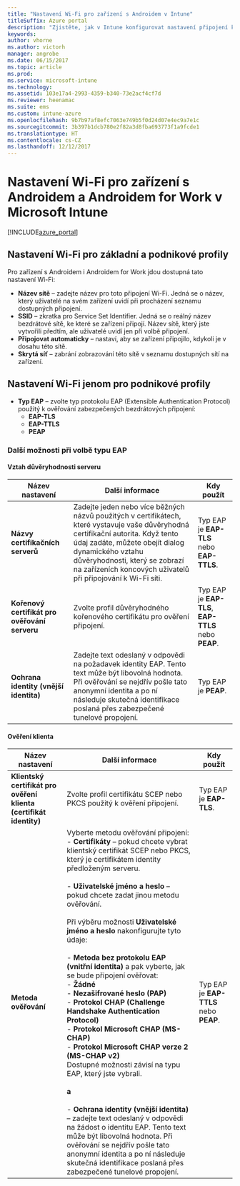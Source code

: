 ```yaml
---
title: "Nastavení Wi-Fi pro zařízení s Androidem v Intune"
titleSuffix: Azure portal
description: "Zjistěte, jak v Intune konfigurovat nastavení připojení k Wi-Fi pro Android a Android for Work."
keywords: 
author: vhorne
ms.author: victorh
manager: angrobe
ms.date: 06/15/2017
ms.topic: article
ms.prod: 
ms.service: microsoft-intune
ms.technology: 
ms.assetid: 103e17a4-2993-4359-b340-73e2acf4cf7d
ms.reviewer: heenamac
ms.suite: ems
ms.custom: intune-azure
ms.openlocfilehash: 9b7b97af8efc7063e749b5f0d24d07e4ec9a7e1c
ms.sourcegitcommit: 3b397b1dcb780e2f82a3d8fba693773f1a9fcde1
ms.translationtype: HT
ms.contentlocale: cs-CZ
ms.lasthandoff: 12/12/2017
---
```

# <a name="wi-fi-settings-for-android-and-android-for-work-devices-in-microsoft-intune"></a>Nastavení Wi-Fi pro zařízení s Androidem a Androidem for Work v Microsoft Intune

[!INCLUDE[azure_portal](./includes/azure_portal.md)]

## <a name="wi-fi-settings-for-basic-and-enterprise-profiles"></a>Nastavení Wi-Fi pro základní a podnikové profily

Pro zařízení s Androidem i Androidem for Work jdou dostupná tato nastavení Wi-Fi:

- **Název sítě** – zadejte název pro toto připojení Wi-Fi. Jedná se o název, který uživatelé na svém zařízení uvidí při procházení seznamu dostupných připojení.
- **SSID** – zkratka pro Service Set Identifier. Jedná se o reálný název bezdrátové sítě, ke které se zařízení připojí. Název sítě, který jste vytvořili předtím, ale uživatelé uvidí jen při volbě připojení.
- **Připojovat automaticky** – nastaví, aby se zařízení připojilo, kdykoli je v dosahu této sítě.
- **Skrytá síť** – zabrání zobrazování této sítě v seznamu dostupných sítí na zařízení.


## <a name="wi-fi-settings-for-enterprise-profiles-only"></a>Nastavení Wi-Fi jenom pro podnikové profily

- **Typ EAP** – zvolte typ protokolu EAP (Extensible Authentication Protocol) použitý k ověřování zabezpečených bezdrátových připojení:
    - **EAP-TLS**
    - **EAP-TTLS**
    - **PEAP**

### <a name="further-options-when-you-choose-an-eap-type"></a>Další možnosti při volbě typu EAP

#### <a name="server-trust"></a>Vztah důvěryhodnosti serveru



|Název nastavení|Další informace|Kdy použít|
|-------------|---------------|-----------|
|**Názvy certifikačních serverů**|Zadejte jeden nebo více běžných názvů použitých v certifikátech, které vystavuje vaše důvěryhodná certifikační autorita. Když tento údaj zadáte, můžete obejít dialog dynamického vztahu důvěryhodnosti, který se zobrazí na zařízeních koncových uživatelů při připojování k Wi-Fi síti.|Typ EAP je **EAP-TLS** nebo **EAP-TTLS**.|
|**Kořenový certifikát pro ověřování serveru**|Zvolte profil důvěryhodného kořenového certifikátu pro ověření připojení. |Typ EAP je **EAP-TLS**, **EAP-TTLS** nebo **PEAP**.|
|**Ochrana identity (vnější identita)**|Zadejte text odeslaný v odpovědi na požadavek identity EAP. Tento text může být libovolná hodnota. Při ověřování se nejdřív pošle tato anonymní identita a po ní následuje skutečná identifikace poslaná přes zabezpečené tunelové propojení.|Typ EAP je **PEAP**.|


#### <a name="client-authentication"></a>Ověření klienta


|Název nastavení|Další informace|Kdy použít|
|----------|--------------|----------|
|**Klientský certifikát pro ověření klienta (certifikát identity)**|Zvolte profil certifikátu SCEP nebo PKCS použitý k ověření připojení.|Typ EAP je **EAP-TLS**.|
|**Metoda ověřování**|Vyberte metodu ověřování připojení:<br>- **Certifikáty** – pokud chcete vybrat klientský certifikát SCEP nebo PKCS, který je certifikátem identity předloženým serveru.<br><br>- **Uživatelské jméno a heslo** – pokud chcete zadat jinou metodu ověřování. <br><br>Při výběru možnosti **Uživatelské jméno a heslo** nakonfigurujte tyto údaje:<br><br>-  **Metoda bez protokolu EAP (vnitřní identita)** a pak vyberte, jak se bude připojení ověřovat:<br>- **Žádné**<br>- **Nezašifrované heslo (PAP)**<br>- **Protokol CHAP (Challenge Handshake Authentication Protocol)**<br>- **Protokol Microsoft CHAP (MS-CHAP)**<br>- **Protokol Microsoft CHAP verze 2 (MS-CHAP v2)**<br>Dostupné možnosti závisí na typu EAP, který jste vybrali.<br><br>**a**<br><br>- **Ochrana identity (vnější identita)** – zadejte text odeslaný v odpovědi na žádost o identitu EAP. Tento text může být libovolná hodnota. Při ověřování se nejdřív pošle tato anonymní identita a po ní následuje skutečná identifikace poslaná přes zabezpečené tunelové propojení.|Typ EAP je **EAP-TTLS** nebo **PEAP**.|
